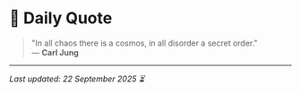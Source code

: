 # 📜 Daily Quote

> "In all chaos there is a cosmos, in all disorder a secret order."  
> — **Carl Jung**

---

_Last updated: 22 September 2025 ⏳_
